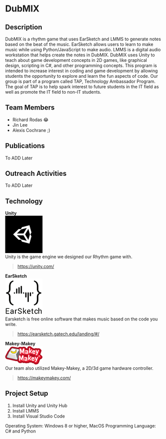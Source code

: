 # DubMIX

## Description
DubMIX is a rhythm game that uses EarSketch and LMMS to generate notes based on the beat of the music. EarSketch allows users to learn to make music while using Python/JavaScript to make audio. LMMS is a digital audio workstation that helps create the notes in DubMIX. DubMIX uses Unity to teach about game development concepts in 2D games, like graphical design, scripting in C#, and other programming concepts. This program is intended to increase interest in coding and game development by allowing students the opportunity to explore and learn the fun aspects of code. Our group is part of a program called TAP, Technology Ambassador Program. The goal of TAP is to help spark interest to future students in the IT field as well as promote the IT field to non-IT students.

##  Team Members
* Richard Rodas 😂
* Jin Lee
* Alexis Cochrane ;)

## Publications
  To ADD Later

## Outreach Activities
  To ADD Later

## Technology

**Unity** <br />
<img src="media/unity.png" width="120"> <br />
Unity is the game engine we designed our Rhythm game with.
>https://unity.com/

**EarSketch** <br />
<img src="media/earsketch.png" width="120"> <br />
Earsketch is free online software that makes music based on the code you write.
>https://earsketch.gatech.edu/landing/#/

**Makey-Makey** <br />
<img src="media/makeymakey.png" width="120"> <br />
Our team also utilized Makey-Makey, a 2D/3d game hardware controller.
>https://makeymakey.com/

## Project Setup
 1. Install Unity and Unity Hub
 2. Install LMMS
 3. Install Visual Studio Code
 
 Operating System: Windows 8 or higher, MacOS
 Programming Language: C# and Python
  
